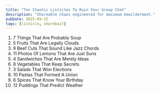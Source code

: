 ```yaml
---
title: "Ten Chaotic Listicles To Ruin Your Group Chat"
description: "Shareable chaos engineered for maximum bewilderment."
pubDate: 2025-09-15
tags: [listicle, sharebait]
---
```

1. 7 Things That Are Probably Soup
2. 5 Fruits That Are Legally Clouds
3. 9 Beef Cuts That Sound Like Jazz Chords
4. 11 Photos Of Lemons That Are Just Suns
5. 4 Sandwiches That Are Merely Ideas
6. 8 Vegetables That Keep Secrets
7. 3 Salads That Won Elections
8. 10 Pastas That Formed A Union
9. 6 Spices That Know Your Birthday
10. 12 Puddings That Predict Weather

